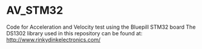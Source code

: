 # AV_STM32
Code for Acceleration and Velocity test using the Bluepill STM32 board
The DS1302 library used in this repository can be found at: http://www.rinkydinkelectronics.com/